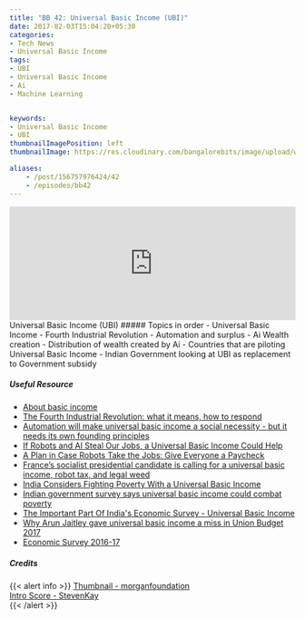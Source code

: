 ```yaml
---
title: "BB 42: Universal Basic Income (UBI)"
date: 2017-02-03T15:04:20+05:30
categories:
- Tech News
- Universal Basic Income
tags:
- UBI
- Universal Basic Income
- Ai
- Machine Learning


keywords:
- Universal Basic Income
- UBI
thumbnailImagePosition: left
thumbnailImage: https://res.cloudinary.com/bangalorebits/image/upload/w_800,h_800,c_fill,r_50,bo_4px_solid_black/v1517410311/bb-episode-assets/bb42-thumbnail.png

aliases:
    - /post/156757976424/42
    - /episodes/bb42
---
```

<iframe frameborder='0' height='200px' scrolling='no' seamless src='https://embed.simplecast.com/06fe1b80?color=f5f5f5' width='100%'></iframe>
<BR>
Universal Basic Income (UBI)
<!--more-->
##### Topics in order
- Universal Basic Income
- Fourth Industrial Revolution
- Automation and surplus
- Ai Wealth creation
- Distribution of wealth created by Ai
- Countries that are piloting Universal Basic Income
- Indian Government looking at UBI as replacement to Government subsidy


##### Useful Resource
*   [About basic income](http://basicincome.org/basic-income/)
*   [The Fourth Industrial Revolution: what it means, how to respond](https://www.weforum.org/agenda/2016/01/the-fourth-industrial-revolution-what-it-means-and-how-to-respond)
*   [Automation will make universal basic income a social necessity - but it needs its own founding principles](http://www.techworld.com/personal-tech/universal-basic-income-requires-its-own-set-of-founding-principles-3645963/)
*   [If Robots and AI Steal Our Jobs, a Universal Basic Income Could Help](https://singularityhub.com/2016/12/13/if-robots-steal-our-jobs-a-universal-basic-income-could-help/)
*   [A Plan in Case Robots Take the Jobs: Give Everyone a Paycheck](https://www.nytimes.com/2016/03/03/technology/plan-to-fight-robot-invasion-at-work-give-everyone-a-paycheck.html?_r=0)
*   [France’s socialist presidential candidate is calling for a universal basic income, robot tax, and legal weed](https://qz.com/897942/frances-socialist-presidential-candidate-is-calling-for-a-universal-basic-income-robot-tax-and-legal-weed/)
*   [India Considers Fighting Poverty With a Universal Basic Income](http://blogs.wsj.com/indiarealtime/2017/01/31/india-considers-fighting-poverty-with-a-universal-basic-income/)
*   [Indian government survey says universal basic income could combat poverty](http://www.independent.co.uk/news/world/asia/india-universal-basic-income-combat-alleviate-poverty-economic-survey-a7555416.html)
*   [The Important Part Of India's Economic Survey - Universal Basic Income](http://www.forbes.com/sites/timworstall/2017/01/31/the-important-part-of-indias-economic-survey-universal-basic-income/#199fcff74b84)
*   [Why Arun Jaitley gave universal basic income a miss in Union Budget 2017](http://www.livemint.com/Politics/ns8z7JTxYLQc5AdGmlvtiN/Why-Jaitleys-Union-budget-didnt-provide-for-universal-basi.html)
*   [Economic Survey 2016-17](http://indiabudget.nic.in/es2016-17/echapter.pdf)
##### Credits

{{< alert info  >}}
  [Thumbnail - morganfoundation](http://basicincome.org/news/2016/04/zurich-switzerland-robots-march-for-universal-basic-income/) <BR>
  [Intro Score - StevenKay](https://plus.google.com/+StevenKay_Detachment)<BR>
{{< /alert >}}
